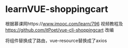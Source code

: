 # learnVUE-shoppingcart

根据慕课网https://www.imooc.com/learn/796 视频教程及 https://github.com/itPoet/vue-cli-shoppingcart 改编

将组件替换成了路由，vue-resource替换成了axios
